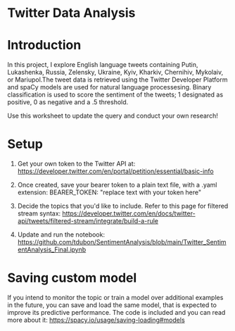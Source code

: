 # Twitter Data Analysis

# Introduction
In this project, I explore English language tweets containing Putin, Lukashenka, Russia, Zelensky, Ukraine, Kyiv, Kharkiv, Chernihiv, Mykolaiv, or Mariupol.The tweet data is retrieved using the Twitter Developer Platform and spaCy models are used for natural language processesing. Binary classification is used to score the sentiment of the tweets; 1 designated as positive, 0 as negative and a .5 threshold. <br>

Use this worksheet to update the query and conduct your own research!

# Setup
1. Get your own token to the Twitter API at: 
https://developer.twitter.com/en/portal/petition/essential/basic-info

2. Once created, save your bearer token to a plain text file, with a .yaml extension:
BEARER_TOKEN: "replace text with your token here"

3. Decide the topics that you'd like to include. Refer to this page for filtered stream syntax: 
https://developer.twitter.com/en/docs/twitter-api/tweets/filtered-stream/integrate/build-a-rule

4. Update and run the notebook:
https://github.com/tdubon/SentimentAnalysis/blob/main/Twitter_SentimentAnalysis_Final.ipynb


# Saving custom model
If you intend to monitor the topic or train a model over additional examples in the future, you can save and load the same model, that is expected to improve its predictive performance. The code is included and you can read more about it:
https://spacy.io/usage/saving-loading#models
